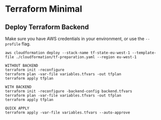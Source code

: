 # Terraform Minimal

## Deploy Terraform Backend
Make sure you have AWS credentials in your environment, or use the `--profile` flag.
```
aws cloudformation deploy --stack-name tf-state-eu-west-1 --template-file ./cloudformation/tf-preparation.yaml --region eu-west-1
```


```
WITHOUT BACKEND
terraform init -reconfigure
terraform plan -var-file variables.tfvars -out tfplan
terraform apply tfplan

WITH BACKEND
terraform init -reconfigure -backend-config backend.tfvars
terraform plan -var-file variables.tfvars -out tfplan
terraform apply tfplan

QUICK APPLY
terraform apply -var-file variables.tfvars --auto-approve
```